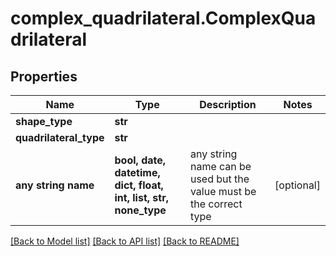 # complex_quadrilateral.ComplexQuadrilateral

## Properties
Name | Type | Description | Notes
------------ | ------------- | ------------- | -------------
**shape_type** | **str** |  | 
**quadrilateral_type** | **str** |  | 
**any string name** | **bool, date, datetime, dict, float, int, list, str, none_type** | any string name can be used but the value must be the correct type | [optional]

[[Back to Model list]](../README.md#documentation-for-models) [[Back to API list]](../README.md#documentation-for-api-endpoints) [[Back to README]](../README.md)


